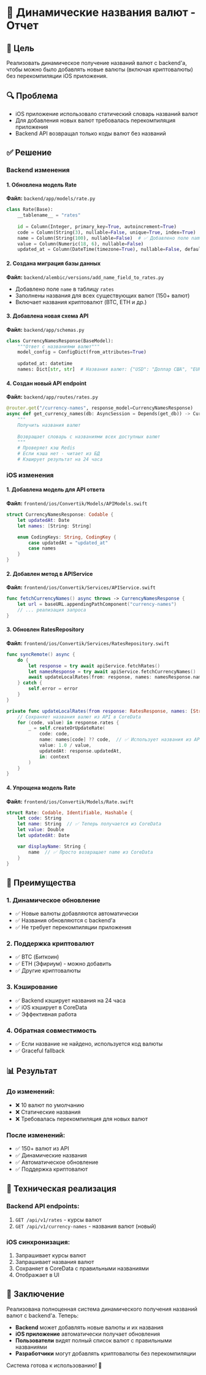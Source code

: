 # 📱 Динамические названия валют - Отчет

## 🎯 Цель
Реализовать динамическое получение названий валют с backend'а, чтобы можно было добавлять новые валюты (включая криптовалюты) без перекомпиляции iOS приложения.

## 🔍 Проблема
- iOS приложение использовало статический словарь названий валют
- Для добавления новых валют требовалась перекомпиляция приложения
- Backend API возвращал только коды валют без названий

## ✅ Решение

### Backend изменения

#### 1. Обновлена модель Rate
**Файл:** `backend/app/models/rate.py`
```python
class Rate(Base):
    __tablename__ = "rates"
    
    id = Column(Integer, primary_key=True, autoincrement=True)
    code = Column(String(3), nullable=False, unique=True, index=True)
    name = Column(String(100), nullable=False)  # ✅ Добавлено поле name
    value = Column(Numeric(18, 6), nullable=False)
    updated_at = Column(DateTime(timezone=True), nullable=False, default=func.now())
```

#### 2. Создана миграция базы данных
**Файл:** `backend/alembic/versions/add_name_field_to_rates.py`
- Добавлено поле `name` в таблицу `rates`
- Заполнены названия для всех существующих валют (150+ валют)
- Включает названия криптовалют (BTC, ETH и др.)

#### 3. Добавлена новая схема API
**Файл:** `backend/app/schemas.py`
```python
class CurrencyNamesResponse(BaseModel):
    """Ответ с названиями валют"""
    model_config = ConfigDict(from_attributes=True)
    
    updated_at: datetime
    names: Dict[str, str]  # Названия валют: {"USD": "Доллар США", "EUR": "Евро"}
```

#### 4. Создан новый API endpoint
**Файл:** `backend/app/routes/rates.py`
```python
@router.get("/currency-names", response_model=CurrencyNamesResponse)
async def get_currency_names(db: AsyncSession = Depends(get_db)) -> CurrencyNamesResponse:
    """
    Получить названия валют
    
    Возвращает словарь с названиями всех доступных валют
    """
    # Проверяет кэш Redis
    # Если кэша нет - читает из БД
    # Кэширует результат на 24 часа
```

### iOS изменения

#### 1. Добавлена модель для API ответа
**Файл:** `frontend/ios/Convertik/Models/APIModels.swift`
```swift
struct CurrencyNamesResponse: Codable {
    let updatedAt: Date
    let names: [String: String]

    enum CodingKeys: String, CodingKey {
        case updatedAt = "updated_at"
        case names
    }
}
```

#### 2. Добавлен метод в APIService
**Файл:** `frontend/ios/Convertik/Services/APIService.swift`
```swift
func fetchCurrencyNames() async throws -> CurrencyNamesResponse {
    let url = baseURL.appendingPathComponent("currency-names")
    // ... реализация запроса
}
```

#### 3. Обновлен RatesRepository
**Файл:** `frontend/ios/Convertik/Services/RatesRepository.swift`
```swift
func syncRemote() async {
    do {
        let response = try await apiService.fetchRates()
        let namesResponse = try await apiService.fetchCurrencyNames()  // ✅ Новый запрос
        await updateLocalRates(from: response, names: namesResponse.names)
    } catch {
        self.error = error
    }
}

private func updateLocalRates(from response: RatesResponse, names: [String: String]) async {
    // Сохраняет названия валют из API в CoreData
    for (code, value) in response.rates {
        _ = self.createOrUpdateRate(
            code: code,
            name: names[code] ?? code,  // ✅ Использует названия из API
            value: 1.0 / value,
            updatedAt: response.updatedAt,
            in: context
        )
    }
}
```

#### 4. Упрощена модель Rate
**Файл:** `frontend/ios/Convertik/Models/Rate.swift`
```swift
struct Rate: Codable, Identifiable, Hashable {
    let code: String
    let name: String  // ✅ Теперь получается из CoreData
    let value: Double
    let updatedAt: Date

    var displayName: String {
        name  // ✅ Просто возвращает name из CoreData
    }
}
```

## 🚀 Преимущества

### 1. Динамическое обновление
- ✅ Новые валюты добавляются автоматически
- ✅ Названия обновляются с backend'а
- ✅ Не требует перекомпиляции приложения

### 2. Поддержка криптовалют
- ✅ BTC (Биткоин)
- ✅ ETH (Эфириум) - можно добавить
- ✅ Другие криптовалюты

### 3. Кэширование
- ✅ Backend кэширует названия на 24 часа
- ✅ iOS кэширует в CoreData
- ✅ Эффективная работа

### 4. Обратная совместимость
- ✅ Если название не найдено, используется код валюты
- ✅ Graceful fallback

## 📊 Результат

### До изменений:
- ❌ 10 валют по умолчанию
- ❌ Статические названия
- ❌ Требовалась перекомпиляция для новых валют

### После изменений:
- ✅ 150+ валют из API
- ✅ Динамические названия
- ✅ Автоматическое обновление
- ✅ Поддержка криптовалют

## 🔧 Техническая реализация

### Backend API endpoints:
1. `GET /api/v1/rates` - курсы валют
2. `GET /api/v1/currency-names` - названия валют (новый)

### iOS синхронизация:
1. Запрашивает курсы валют
2. Запрашивает названия валют
3. Сохраняет в CoreData с правильными названиями
4. Отображает в UI

## 🎉 Заключение

Реализована полноценная система динамического получения названий валют с backend'а. Теперь:

- **Backend** может добавлять новые валюты и их названия
- **iOS приложение** автоматически получает обновления
- **Пользователи** видят полный список валют с правильными названиями
- **Разработчики** могут добавлять криптовалюты без перекомпиляции

Система готова к использованию! 🚀 